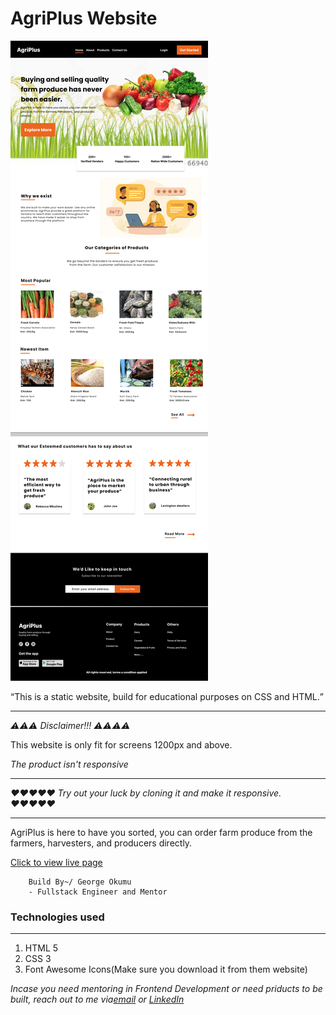 # AgriPlus Website

![AgriPlus Website](./images/lpip.png)


<q>This is a static website, build for educational purposes on CSS and HTML.</q>
<hr>

<i>⚠⚠⚠ Disclaimer!!! ⚠⚠⚠⚠</i>
<p>This website is only fit for screens 1200px and above.<p>
<em>The product isn't responsive</em>
<hr>

<i>♥♥♥♥♥ Try out your luck by cloning it and make it responsive. ♥♥♥♥♥</i>

<hr>

<p>AgriPlus is here to have you sorted, you can order farm produce from the farmers, harvesters, and producers directly. </p>

[Click to view live page](https://g-okumu.github.io/agriplus/)


        Build By~/ George Okumu
        - Fullstack Engineer and Mentor

<h3>Technologies used</h3>
<hr>

1. HTML 5
2. CSS 3
3. Font Awesome Icons(Make sure you download it from them website)

<em>Incase you need mentoring in Frontend Development or need priducts to be built, reach out to me via[email](gokumu368@gmail.com) or [LinkedIn](https://www.linkedin.com/in/george-okumu-378997195/)</em>